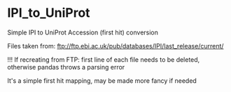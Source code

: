 # IPI_to_UniProt
Simple IPI to UniProt Accession (first hit) conversion



Files taken from: ftp://ftp.ebi.ac.uk/pub/databases/IPI/last_release/current/

!!! If recreating from FTP: first line of each file needs to be deleted, otherwise pandas throws a parsing error


It's a simple first hit mapping, may be made more fancy if needed